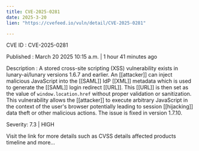 ```yaml
---
title: CVE-2025-0281
date: 2025-3-20
lien: "https://cvefeed.io/vuln/detail/CVE-2025-0281"

---
```


CVE ID : CVE-2025-0281

Published :  March 20
2025
10:15 a.m. | 1 hour
41 minutes ago

Description : A stored cross-site scripting (XSS) vulnerability exists in lunary-ai/lunary versions 1.6.7 and earlier. An [[attacker]] can inject malicious JavaScript into the [[SAML]] IdP [[XML]] metadata
which is used to generate the [[SAML]] login redirect [[URL]]. This [[URL]] is then set as the value of `window.location.href` without proper validation or sanitization. This vulnerability allows the [[attacker]] to execute arbitrary JavaScript in the context of the user's browser
potentially leading to session [[hijacking]]
data theft
or other malicious actions. The issue is fixed in version 1.7.10.

Severity: 7.3 | HIGH

Visit the link for more details
such as CVSS details
affected products
timeline
and more...
